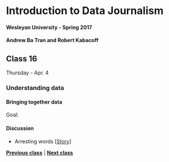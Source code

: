# Introduction to Data Journalism
  
#### Wesleyan University - Spring 2017
  
**Andrew Ba Tran and Robert Kabacoff**
  
## Class 16
Thursday - Apr. 4
                             
### Understanding data
                             
#### Bringing together data
                             
Goal: 
                             
#### Discussion

    
* Arresting words [[Story](http://apps.bostonglobe.com/graphics/2016/04/arresting-words/)]

                   
**[Previous class](class15.md)** | **[Next class](class17.md)**
